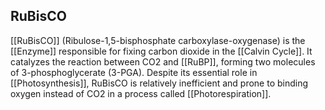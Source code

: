 ## RuBisCO  
[[RuBisCO]] (Ribulose-1,5-bisphosphate carboxylase-oxygenase) is the [[Enzyme]] responsible for fixing carbon dioxide in the [[Calvin Cycle]]. It catalyzes the reaction between CO2 and [[RuBP]], forming two molecules of 3-phosphoglycerate (3-PGA). Despite its essential role in [[Photosynthesis]], RuBisCO is relatively inefficient and prone to binding oxygen instead of CO2 in a process called [[Photorespiration]].